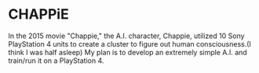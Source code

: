 # CHAPPiE
In the 2015 movie "Chappie," the A.I. character, Chappie, utilized 10 Sony PlayStation 4 units to create a cluster to figure out human consciousness.(I think I was half asleep) My plan is to develop an extremely simple A.I. and train/run it on a PlayStation 4.
